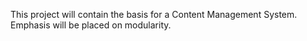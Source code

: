 This project will contain the basis for a Content Management System. Emphasis will be placed on modularity. 

